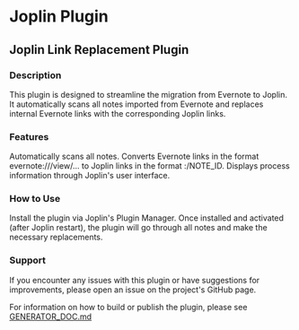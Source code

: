 # Joplin Plugin

## Joplin Link Replacement Plugin
### Description
This plugin is designed to streamline the migration from Evernote to Joplin. It automatically scans all notes imported from Evernote and replaces internal Evernote links with the corresponding Joplin links.

### Features
Automatically scans all notes.
Converts Evernote links in the format evernote:///view/... to Joplin links in the format :/NOTE_ID.
Displays process information through Joplin's user interface.

### How to Use
Install the plugin via Joplin's Plugin Manager.
Once installed and activated (after Joplin restart), the plugin will go through all notes and make the necessary replacements.

### Support
If you encounter any issues with this plugin or have suggestions for improvements, please open an issue on the project's GitHub page.

For information on how to build or publish the plugin, please see [GENERATOR_DOC.md](./GENERATOR_DOC.md)
